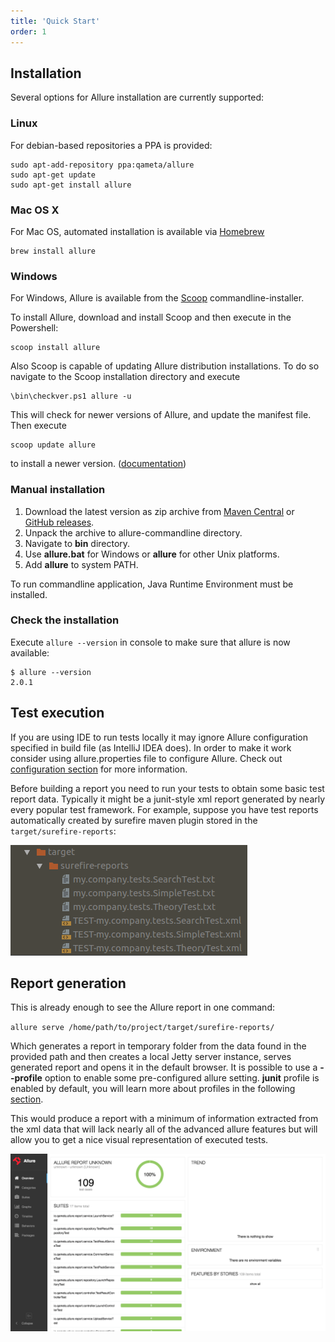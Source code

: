 ```yaml
---
title: 'Quick Start'
order: 1
---
```


## Installation

Several options for Allure installation are currently supported:

### Linux

For debian-based repositories a PPA is provided:

```shell script
sudo apt-add-repository ppa:qameta/allure
sudo apt-get update     
sudo apt-get install allure
```

### Mac OS X

For Maс OS, automated installation is available via
[Homebrew](https://brew.sh)

```shell script
brew install allure
```

### Windows

For Windows, Allure is available from the [Scoop](http://scoop.sh/)
commandline-installer.

To install Allure, download and install Scoop and then execute in the
Powershell:

```shell script
scoop install allure
```

Also Scoop is capable of updating Allure distribution installations. To
do so navigate to the Scoop installation directory and execute

    \bin\checkver.ps1 allure -u

This will check for newer versions of Allure, and update the manifest
file. Then execute

```shell script
scoop update allure
```
    
to install a newer version.
([documentation](https://github.com/lukesampson/scoop/wiki/App-Manifest-Autoupdate))

### Manual installation

1.  Download the latest version as zip archive from [Maven Central](https://repo.maven.apache.org/maven2/io/qameta/allure/allure-commandline/) or [GitHub releases](https://github.com/allure-framework/allure2/releases).
2.  Unpack the archive to allure-commandline directory.
3.  Navigate to **bin** directory.
4.  Use **allure.bat** for Windows or **allure** for other Unix
    platforms.
5.  Add **allure** to system PATH.

To run commandline application, Java Runtime Environment must be
installed.

### Check the installation

Execute `allure --version` in console to make sure that allure is now
available:

```shell script
$ allure --version
2.0.1
```

## Test execution

If you are using IDE to run tests locally it may ignore Allure
configuration specified in build file (as IntelliJ IDEA does). In order
to make it work consider using allure.properties file to configure
Allure. Check out [configuration section](/allure/java/cucumber-jvm) for more
information.

Before building a report you need to run your tests to obtain some basic
test report data. Typically it might be a junit-style xml report
generated by nearly every popular test framework. For example, suppose
you have test reports automatically created by surefire maven plugin
stored in the `target/surefire-reports`:

![Surefire report folder](../images/get_started_surefire-report.png)

## Report generation

This is already enough to see the Allure report in one command:

`allure serve /home/path/to/project/target/surefire-reports/`

Which generates a report in temporary folder from the data found in the
provided path and then creates a local Jetty server instance, serves
generated report and opens it in the default browser. It is possible to
use a **--profile** option to enable some pre-configured allure setting.
**junit** profile is enabled by default, you will learn more about
profiles in the following [section](/allure/reporting/commandline).

This would produce a report with a minimum of information extracted from
the xml data that will lack nearly all of the advanced allure features
but will allow you to get a nice visual representation of executed
tests.

![Report generated on xml data](../images/get_started_report_overview.png)
